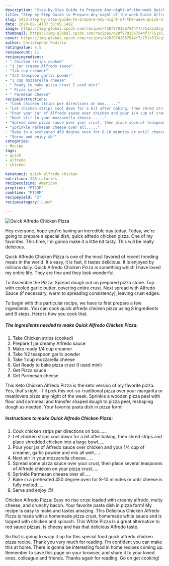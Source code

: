 ```yaml
---
description: "Step-by-Step Guide to Prepare Any-night-of-the-week Quick Alfredo Chicken Pizza"
title: "Step-by-Step Guide to Prepare Any-night-of-the-week Quick Alfredo Chicken Pizza"
slug: 1433-step-by-step-guide-to-prepare-any-night-of-the-week-quick-alfredo-chicken-pizza
date: 2020-08-14T07:38:09.149Z
image: https://img-global.cpcdn.com/recipes/428f9701567544f7/751x532cq70/quick-alfredo-chicken-pizza-recipe-main-photo.jpg
thumbnail: https://img-global.cpcdn.com/recipes/428f9701567544f7/751x532cq70/quick-alfredo-chicken-pizza-recipe-main-photo.jpg
cover: https://img-global.cpcdn.com/recipes/428f9701567544f7/751x532cq70/quick-alfredo-chicken-pizza-recipe-main-photo.jpg
author: Christopher Padilla
ratingvalue: 4.5
reviewcount: 11
recipeingredient:
- " Chicken strips cooked"
- "1 jar creamy Alfredo sauce"
- "1/4 cup creamer"
- "1/2 teaspoon garlic powder"
- "1 cup mozzarella cheese"
- " Ready to bake pizza crust I used mini"
- " Pizza sauce"
- " Parmesan cheese"
recipeinstructions:
- "Cook chicken strips per directions on box......"
- "Let chicken strips cool down for a bit after baking, then shred strips and place shredded chicken into a large bowl....."
- "Pour your jar of Alfredo sauce over chicken and your 1/4 cup of creamer, garlic powder and mix all well......"
- "Next stir in your mozzarella cheese......"
- "Spread some pizza sauce over your crust, then place several teaspoons of Alfredo chicken on your pizza crust....."
- "Sprinkle Parmesan cheese over all....."
- "Bake in a preheated 450 degree oven for 8-10 minutes or until cheese is fully melted......"
- "Serve and enjoy 😉!"
categories:
- Recipe
tags:
- quick
- alfredo
- chicken

katakunci: quick alfredo chicken 
nutrition: 148 calories
recipecuisine: American
preptime: "PT23M"
cooktime: "PT49M"
recipeyield: "2"
recipecategory: Lunch

---
```



![Quick Alfredo Chicken Pizza](https://img-global.cpcdn.com/recipes/428f9701567544f7/751x532cq70/quick-alfredo-chicken-pizza-recipe-main-photo.jpg)

Hey everyone, hope you're having an incredible day today. Today, we're going to prepare a special dish, quick alfredo chicken pizza. One of my favorites. This time, I'm gonna make it a little bit tasty. This will be really delicious.

Quick Alfredo Chicken Pizza is one of the most favored of recent trending meals in the world. It's easy, it is fast, it tastes delicious. It is enjoyed by millions daily. Quick Alfredo Chicken Pizza is something which I have loved my entire life. They are fine and they look wonderful.

To Assemble the Pizza: Spread dough out on prepared pizza stone. Top with cooled garlic butter, covering entire crust. Next spread with Alfredo Sauce (if necessary, warm to spreading consistency), leaving crust edges.


To begin with this particular recipe, we have to first prepare a few ingredients. You can cook quick alfredo chicken pizza using 8 ingredients and 8 steps. Here is how you cook that.

<!--inarticleads1-->

##### The ingredients needed to make Quick Alfredo Chicken Pizza:

1. Take  Chicken strips (cooked)
1. Prepare 1 jar creamy Alfredo sauce
1. Make ready 1/4 cup creamer
1. Take 1/2 teaspoon garlic powder
1. Take 1 cup mozzarella cheese
1. Get  Ready to bake pizza crust (I used mini)
1. Get  Pizza sauce
1. Get  Parmesan cheese


This Keto Chicken Alfredo Pizza is the keto version of my favorite pizza. Yes, that&#39;s right - I&#39;ll pick this not-so-traditional pizza over your margarita or meatlovers pizza any night of the week. Sprinkle a wooden pizza peel with flour and cornmeal and transfer shaped dough to pizza peel, reshaping dough as needed. Your favorite pasta dish in pizza form! 

<!--inarticleads2-->

##### Instructions to make Quick Alfredo Chicken Pizza:

1. Cook chicken strips per directions on box......
1. Let chicken strips cool down for a bit after baking, then shred strips and place shredded chicken into a large bowl.....
1. Pour your jar of Alfredo sauce over chicken and your 1/4 cup of creamer, garlic powder and mix all well......
1. Next stir in your mozzarella cheese......
1. Spread some pizza sauce over your crust, then place several teaspoons of Alfredo chicken on your pizza crust.....
1. Sprinkle Parmesan cheese over all.....
1. Bake in a preheated 450 degree oven for 8-10 minutes or until cheese is fully melted......
1. Serve and enjoy 😉!


Chicken Alfredo Pizza: Easy no rise crust loaded with creamy alfredo, melty cheese, and crunchy bacon. Your favorite pasta dish in pizza form! My recipe is easy to make and tastes amazing. This Delicious Chicken Alfredo Pizza is made with a homemade pizza crust, homemade white sauce and is topped with chicken and spinach. This White Pizza Is a great alternative to red sauce pizzas, is cheesy and has that delicious Alfredo taste. 

So that is going to wrap it up for this special food quick alfredo chicken pizza recipe. Thank you very much for reading. I'm confident you can make this at home. There is gonna be interesting food in home recipes coming up. Remember to save this page on your browser, and share it to your loved ones, colleague and friends. Thanks again for reading. Go on get cooking!
